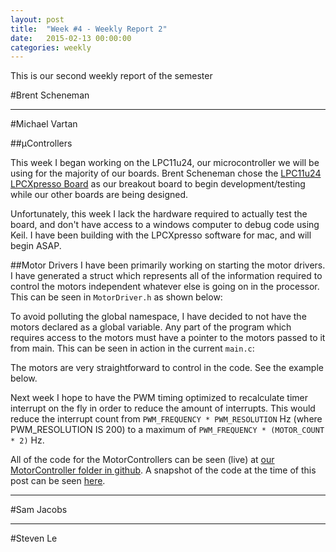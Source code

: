 ```yaml
---
layout: post
title:  "Week #4 - Weekly Report 2"
date:   2015-02-13 00:00:00
categories: weekly
---
```


This is our second weekly report of the semester

#Brent Scheneman

---

#Michael Vartan

##µControllers

This week I began working on the LPC11u24, our microcontroller we will be using for the majority of our boards. Brent Scheneman chose the [LPC11u24 LPCXpresso Board](http://www.embeddedartists.com/products/lpcxpresso/lpc11U24_xpr.php) as our breakout board to begin development/testing while our other boards are being designed.

Unfortunately, this week I lack the hardware required to actually test the board, and don't have access to a windows computer to debug code using Keil. I have been building with the LPCXpresso software for mac, and will begin ASAP.

##Motor Drivers
I have been primarily working on starting the motor drivers. I have generated a struct which represents all of the information required to control the motors independent whatever else is going on in the processor. This can be seen in `MotorDriver.h` as shown below:

<script src="https://gist.github.com/vartan/387c45f51185bb266d43.js"></script>   
To avoid polluting the global namespace, I have decided to not have the motors declared as a global variable. Any part of the program which requires access to the motors must have a pointer to the motors passed to it from main. This can be seen in action in the current `main.c`:

<script src="https://gist.github.com/vartan/536645732eda5920834b.js"></script>

The motors are very straightforward to control in the code. See the example below.

<script src="https://gist.github.com/vartan/3f43cfe15a8703215b85.js"></script>

Next week I hope to have the PWM timing optimized to recalculate timer interrupt on the fly in order to reduce the amount of interrupts. This would reduce the interrupt count from `PWM_FREQUENCY * PWM_RESOLUTION` Hz (where PWM_RESOLUTION IS 200) to a maximum of `PWM_FREQUENCY * (MOTOR_COUNT * 2)` Hz.

All of the code for the MotorControllers can be seen (live) at 
[our MotorController folder in github](https://github.com/vartan/Xeebo/tree/master/MotorController). A snapshot of the code at the time of this post can be seen [here](https://github.com/vartan/Xeebo/tree/aa099bb59fe80b94c9b2bfb9b9bf18905909a856/MotorController).

---

#Sam Jacobs

---

#Steven Le
